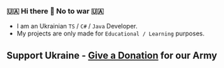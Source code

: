 ### 🇺🇦 Hi there 👋 No to war 🇺🇦

- I am an Ukrainian `TS` / `C#` / `Java` Developer.
- My projects are only made for `Educational / Learning` purposes.

## Support Ukraine - [Give a Donation](https://bank.gov.ua/en/about/support-the-armed-forces) for our Army
